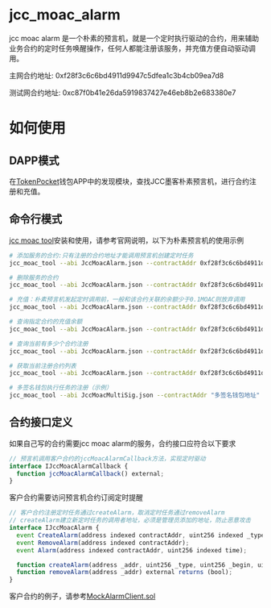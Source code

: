 # jcc_moac_alarm

jcc moac alarm 是一个朴素的预言机，就是一个定时执行驱动的合约，用来辅助业务合约的定时任务唤醒操作，任何人都能注册该服务，并充值方便自动驱动调用。

主网合约地址: 0xf28f3c6c6bd4911d9947c5dfea1c3b4cb09ea7d8

测试网合约地址: 0xc87f0b41e26da5919837427e46eb8b2e683380e7

# 如何使用
## DAPP模式
在[TokenPocket](https://www.tokenpocket.pro/)钱包APP中的发现模块，查找JCC墨客朴素预言机，进行合约注册和充值。

## 命令行模式

[jcc moac tool](https://github.com/JCCDex/jcc-moac-tool)安装和使用，请参考官网说明，以下为朴素预言机的使用示例

```bash
# 添加服务的合约:只有注册的合约地址才能调用预言机创建定时任务
jcc_moac_tool --abi JccMoacAlarm.json --contractAddr 0xf28f3c6c6bd4911d9947c5dfea1c3b4cb09ea7d8 --method "addClient" --parameters '"客户合约地址"' --gas_limit 80000

# 删除服务的合约
jcc_moac_tool --abi JccMoacAlarm.json --contractAddr 0xf28f3c6c6bd4911d9947c5dfea1c3b4cb09ea7d8 --method "removeClient" --parameters '"客户合约地址"' --gas_limit 100000
```

```bash
# 充值：朴素预言机发起定时调用前，一般和该合约关联的余额少于0.1MOAC则放弃调用
jcc_moac_tool --abi JccMoacAlarm.json --contractAddr 0xf28f3c6c6bd4911d9947c5dfea1c3b4cb09ea7d8 --method "deposit" --parameters '"待充值的合约"' --amount 10 --gas_limit 150000
```

```bash
# 查询指定合约的充值余额
jcc_moac_tool --abi JccMoacAlarm.json --contractAddr 0xf28f3c6c6bd4911d9947c5dfea1c3b4cb09ea7d8 --method "balance" --parameters '"待服务的合约地址"'

# 查询当前有多少个合约注册
jcc_moac_tool --abi JccMoacAlarm.json --contractAddr 0xf28f3c6c6bd4911d9947c5dfea1c3b4cb09ea7d8 --method "getAlarmCount"

# 获取当前注册合约列表
jcc_moac_tool --abi JccMoacAlarm.json --contractAddr 0xf28f3c6c6bd4911d9947c5dfea1c3b4cb09ea7d8 --method "getAlarmList" --parameters 'from, count'

# 多签名钱包执行任务的注册（示例）
jcc_moac_tool --abi JccMoacMultiSig.json --contractAddr "多签名钱包地址" --method "setAlarm" --parameters '"预言机合约地址",1,600' --gas_limit 200000
```

## 合约接口定义

如果自己写的合约需要jcc moac alarm的服务，合约接口应符合以下要求

```javascript
// 预言机调用客户合约的jccMoacAlarmCallback方法，实现定时驱动
interface IJccMoacAlarmCallback {
  function jccMoacAlarmCallback() external;
}
```

客户合约需要访问预言机合约订阅定时提醒

```javascript
// 客户合约注册定时任务通过createAlarm，取消定时任务通过removeAlarm
// createAlarm建立新定时任务的调用者地址，必须是管理员添加的地址，防止恶意攻击
interface IJccMoacAlarm {
  event CreateAlarm(address indexed contractAddr, uint256 indexed _type, uint256 indexed _begin, uint256 _peroid);
  event RemoveAlarm(address indexed contractAddr);
  event Alarm(address indexed contractAddr, uint256 indexed time);

  function createAlarm(address _addr, uint256 _type, uint256 _begin, uint256 _peroid) external returns (bool);
  function removeAlarm(address _addr) external returns (bool);
}
```

客户合约的例子，请参考[MockAlarmClient.sol](https://github.com/JCCDex/jcc_moac_alarm/blob/master/contract/contracts/mock/MockAlarmClient.sol)

